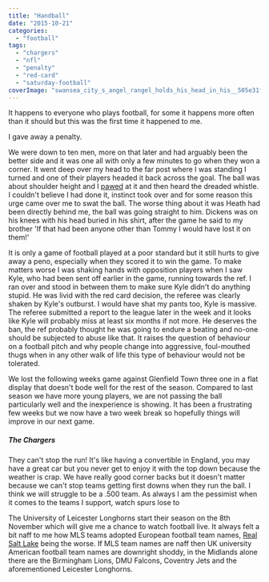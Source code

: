 ```yaml
---
title: "Handball"
date: "2015-10-21"
categories: 
  - "football"
tags: 
  - "chargers"
  - "nfl"
  - "penalty"
  - "red-card"
  - "saturday-football"
coverImage: "swansea_city_s_angel_rangel_holds_his_head_in_his__505e31f9d7.jpg"
---
```


It happens to everyone who plays football, for some it happens more often than it should but this was the first time it happened to me.

I gave away a penalty.

We were down to ten men, more on that later and had arguably been the better side and it was one all with only a few minutes to go when they won a corner. It went deep over my head to the far post where I was standing I turned and one of their players headed it back across the goal. The ball was about shoulder height and I [pawed](http://i.imgur.com/HroqrKY.gif) at it and then heard the dreaded whistle. I couldn't believe I had done it, instinct took over and for some reason this urge came over me to swat the ball. The worse thing about it was Heath had been directly behind me, the ball was going straight to him. Dickens was on his knees with his head buried in his shirt, after the game he said to my brother 'If that had been anyone other than Tommy I would have lost it on them!'

It is only a game of football played at a poor standard but it still hurts to give away a peno, especially when they scored it to win the game. To make matters worse I was shaking hands with opposition players when I saw Kyle, who had been sent off earlier in the game, running towards the ref. I ran over and stood in between them to make sure Kyle didn't do anything stupid. He was livid with the red card decision, the referee was clearly shaken by Kyle's outburst. I would have shat my pants too, Kyle is massive. The referee submitted a report to the league later in the week and it looks like Kyle will probably miss at least six months if not more. He deserves the ban, the ref probably thought he was going to endure a beating and no-one should be subjected to abuse like that. It raises the question of behaviour on a football pitch and why people change into aggressive, foul-mouthed thugs when in any other walk of life this type of behaviour would not be tolerated.

We lost the following weeks game against Glenfield Town three one in a flat display that doesn't bode well for the rest of the season. Compared to last season we have more young players, we are not passing the ball particularly well and the inexperience is showing. It has been a frustrating few weeks but we now have a two week break so hopefully things will improve in our next game.

##### The Chargers

They can't stop the run! It's like having a convertible in England, you may have a great car but you never get to enjoy it with the top down because the weather is crap. We have really good corner backs but it doesn't matter because we can't stop teams getting first downs when they run the ball. I think we will struggle to be a .500 team. As always I am the pessimist when it comes to the teams I support, watch spurs lose to

The University of Leicester Longhorns start their season on the 8th November which will give me a chance to watch football live. It always felt a bit naff to me how MLS teams adopted European football team names, [Real Salt Lake](http://www.realsaltlake.com/) being the worse. If MLS team names are naff then UK university American football team names are downright shoddy, in the Midlands alone there are the Birmingham Lions, DMU Falcons, Coventry Jets and the aforementioned Leicester Longhorns.
